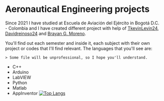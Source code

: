 # Aeronautical Engineering projects
Since 2021 I have studied at Escuela de Aviación del Ejército in Bogotá D.C. - Colombia and I have created different project with help of [TkevinLevin24](https://github.com/TkevinLevin24), [Davidreinoso24](https://github.com/Davidreinoso24) and [Brayan G. Moreno](https://github.com/bgarzonm).

You'll find out each semester and inside it, each subject with their own project or codes that I'll find relevant.
The languages that you'll see are:

    > Some file will be unprofessional, so I hope you'll understand.

- C++
- Arduino
- LabVIEW
- Python
- Matlab
- AppInventor
[![Top Langs](https://github-readme-stats-git-masterrstaa-rickstaa.vercel.app/api/top-langs/?username=juanbermudezg)](https://github.com/juanbermudezg/aeronauticalEngineering)
